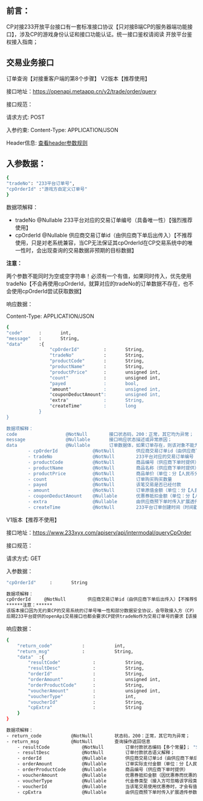 ## 前言：

CP对接233开放平台接口有一套标准接口协议【只对接B端CP的服务器端功能接口】，涉及CP的游戏身份认证和接口功能认证。统一接口鉴权请阅读 开放平台鉴权接入指南；

## 交易业务接口

订单查询【对接重客户端的第8个步骤】 V2版本【推荐使用】 

接口地址：https://openapi.metaapp.cn/v2/trade/order/query 

接口规范： 

请求方式: POST 

入参约束: Content-Type: APPLICATION/JSON

Header信息: [查看header参数规则](https://dev.233leyuan.com/#/doc/25)

## 入参数据：

```Bash
{
"tradeNo": "233平台订单号",
"cpOrderId" :"游戏方自定义订单号"
}
```

数据项解释：

- tradeNo @Nullable 233平台对应的交易订单编号（具备唯一性）【强烈推荐使用】
- cpOrderId @Nullable 供应商交易订单id（由供应商下单后出传入）【不推荐使用，只是对老系统兼容，当CP无法保证其cpOrderId在CP交易系统中的唯一性时，会出现查询的交易数据非预期的目标数据】

**注意：**

两个参数不能同时为空或空字符串！必须有一个有值，如果同时传入，优先使用tradeNo【不会再使用cpOrderId，就算对应的tradeNo的订单数据不存在，也不会使用cpOrderId尝试获取数据】

响应数据：

Content-Type: APPLICATION/JSON

```Bash
{
"code"      :       int,
"message"   :       String,
"data"      :{
                "cpOrderId"         :       String,
                "tradeNo"           :       String,
                "productCode"       :       String,
                "productName"       :       String,
                "productPrice"      :       unsigned int,
                "count"             :       unsigned int,
                "payed              :       bool,
                "amount"            :       unsigned int,
                "couponDeductAmount":       unsigned int,
                "extra"             :       String,
                "createTime"        :       long
            }
}
 
数据项解释：
code                  @NotNull        接口状态码，200：正常，其它均为异常； 1016:标识订单数据不存在；
message               @Nullable       接口响应状态描述或异常原因；
data                  @Nullable       订单数据体，如果订单存在，则该对象不能为空；
        - cpOrderId             @NotNull        供应商交易订单id（由供应商下单后出传入）     
        - tradeNo               @NotNull        233平台对应的交易订单编号（具备唯一性）     
        - productCode           @NotNull        商品编号（供应商下单时提供）     
        - productName           @NotNull        商品名称（供应商下单时提供）     
        - productPrice          @NotNull        商品单价（单位：分【人民币分】）     
        - count                 @NotNull        订单购买购买数量     
        - payed                 @NotNull        该笔交易是否已经付款      
        - amount                @NotNull        订单原值金额（单位：分【人民币】）     
        - couponDeductAmount    @Nullable       优惠券抵扣金额（单位：分【人民币】），当该笔交易未使用优惠券时，该字段为空     
        - extra                 @Nullable       由供应商预下单时传入扩展透传参数，原封不动给到供应商系统，当CP交易系统下单未提供扩展字段时，该字段为空     
        - createTime            @NotNull        233平台订单创建时间（时间戳【毫秒】）时区：北京时区（东八区）
```

V1版本【推荐不使用】

接口地址：https://www.233xyx.com/apiserv/api/intermodal/queryCpOrder

接口规范：

请求方式: GET

入参数据：

```Bash
"cpOrderId"     :       String
 
数据项解释：
cpOrderId     @NotNull        供应商交易订单id（由供应商下单后出传入）【不推荐使用，只是对老系统兼容，当CP无法保证其cpOrderId在CP交易系统中的唯一性时，会出现查询的交易数据非预期的目标数据】
******注意：******
该版本接口因为无约束CP的交易系统的订单号唯一性和部分数据安全协议，会导致接入方（CP）查询判断交易数据不准确性和较大数据安全风险；故强烈推荐不使用该版本，应升级到V2版本保证数据安全和低风险性；
后期233平台提供的openApi交易接口也都会要求CP提供tradeNo作为交易订单号的要求【该接口并不能提供tradeNo给CP】；
```

响应数据：

```Bash
{
    "return_code"           :           int,
    "return_msg"            :           String,
    "data"  :{
        "resultCode"            :           String,
        "resultDesc"            :           String,
        "orderId"               :           String,
        "orderAmount"           :           unsigned int,
        "orderProductCode"      :           String,
        "voucherAmount"         :           unsigned int,
        "voucherType"           :           int,
        "voucherId"             :           String,
        "cpExtra"               :           String
    }
}
 
数据项解释： 
- return_code           @NotNull        状态码，200：正常，其它均为异常； 
- return_msg            @NotNull        查询操作返回信息     
    - resultCode            @NotNull        订单付款状态编码【多个常量】； "SUCCESS" 、"PAYING"、"FAIL"等等， SUCCESS 标识订单付款完成，其它状态标识订单未付完款；     
    - resultDesc            @NotNull        订单付款状态语义解释；     
    - orderId               @Nullable       供应商交易订单id（由供应商下单后出传入），当订单存在时，该字段@NotNull(不会为空)     
    - orderAmount           @Nullable       订单实际支付金额（单位：分【人民币】）;   当订单存在时，该字段@NotNull(不会为空)     
    - orderProductCode      @Nullable       商品编号（供应商下单时提供）              当订单存在时，该字段@NotNull(不会为空)     
    - voucherAmount         @Nullable       优惠券抵扣金额（因优惠券而优惠的金额）（单位：分【人民币】）;     当订单存在时，该字段@NotNull(不会为空)，当优惠券金额 &gt; 0时，标识该笔交易使用了优惠券优惠了的金额，为0时标识并未使用优惠券；     
    - voucherType           @Nullable       代金券类型（接入方可忽略该字段类型解释），当未使用优惠券时，会有默认值0；     
    - voucherId             @Nullable       当该笔交易使用优惠券时，才会有值，     
    - cpExtra               @Nullable       由供应商预下单时传入扩展透传参数，原封不动给到供应商系统，当CP交易系统下单未提供扩展字段时，该字段为空
```
